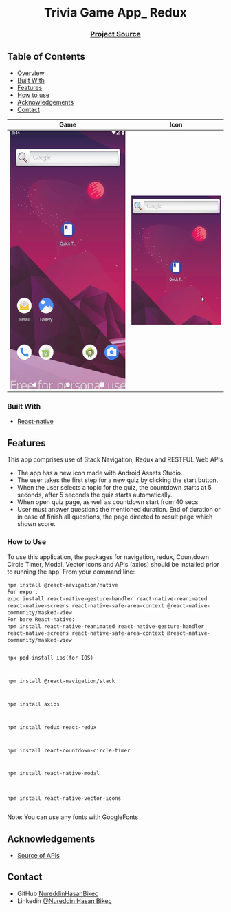 <h1 align="center">Trivia Game App_ Redux</h1>


<div align="center">
  <h3>
    <a href="https://github.com/NureddinHasanBikec/Trivia_Game_App">
      Project Source
    </a>
 
  </h3>
</div>

<!-- TABLE OF CONTENTS -->

## Table of Contents

- [Overview](#overview)
- [Built With](#built-with)
- [Features](#features)
- [How to use](#how-to-use)
- [Acknowledgements](#acknowledgements)
- [Contact](#contact)

<!-- OVERVIEW -->
    
  
  |  Game   | Icon | 
  |-------------------|:--------: |
  |<img src="visuals/QuickTrivia.gif" width="450" height="600"> | <img src="visuals/icon.PNG" width="350" height="300"> |

  ### Built With

<!-- This section should list any major frameworks that you built your project using. Here are a few examples.-->

- [React-native](https://reactnative.dev/)

## Features

<p> This app comprises use of Stack Navigation, Redux and RESTFUL Web APIs</p>

-  The app has a new icon made with Android Assets Studio.
-  The user takes the first step for a new quiz by clicking the start button.
- When the user selects a topic for the quiz, the countdown starts at 5 seconds,  after 5 seconds the quiz starts automatically.
- When open quiz page, as well as countdown start from 40 secs
- User must answer questions the mentioned duration. End of duration or in case of finish all questions, the page directed to result page which shown score.



### How to Use

<p>To use this application, the packages for navigation, redux, Countdown Circle Timer, Modal, Vector Icons and APIs (axios) should be installed prior to running the app. From your command line:</p>
<pre><code>npm install @react-navigation/native
For expo :
expo install react-native-gesture-handler react-native-reanimated react-native-screens react-native-safe-area-context @react-native-community/masked-view
For bare React-native:
npm install react-native-reanimated react-native-gesture-handler react-native-screens react-native-safe-area-context @react-native-community/masked-view

npx pod-install ios(for IOS)

npm install @react-navigation/stack

npm install axios

npm install redux react-redux

npm install react-countdown-circle-timer

npm install react-native-modal

npm install react-native-vector-icons
</code></pre>
<p>Note: You can use any fonts with GoogleFonts</p>

## Acknowledgements

<!-- This section should list any articles or add-ons/plugins that helps you to complete the project. This is optional but it will help you in the future. For exmpale -->

-  <a href="https://opentdb.com/" rel="nofollow">Source of APIs</a>


## Contact

- GitHub [NureddinHasanBikec](https://github.com/NureddinHasanBikec)
- Linkedin [@Nureddin Hasan Bikeç](https://www.linkedin.com/in/nureddin-hasan-bikeç)
